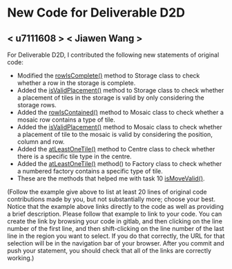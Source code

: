 # New Code for Deliverable D2D

## < u7111608 > < Jiawen Wang >

For Deliverable D2D, I contributed the following new statements of original code:

- Modified the [rowIsComplete()](https://gitlab.cecs.anu.edu.au/u7111608/comp1110-ass2-tue12p/-/blob/master/src/comp1110/ass2/playerState/Storage.java#L112-120) method to Storage class to check whether a row in the storage is complete.
- Added the [isValidPlacement()](https://gitlab.cecs.anu.edu.au/u7111608/comp1110-ass2-tue12p/-/blob/master/src/comp1110/ass2/playerState/Storage.java#L140-156) method to Storage class to check whether a placement of tiles in the storage is valid by only considering the storage rows.
- Added the [rowIsContained()](https://gitlab.cecs.anu.edu.au/u7111608/comp1110-ass2-tue12p/-/blob/master/src/comp1110/ass2/playerState/Mosaic.java#L105-120) method to Mosaic class to check whether a mosaic row contains a type of tile.
- Added the [isValidPlacement()](https://gitlab.cecs.anu.edu.au/u7111608/comp1110-ass2-tue12p/-/blob/master/src/comp1110/ass2/playerState/Mosaic.java#L82-103) method to Mosaic class to check whether a placement of tile to the mosaic is valid by considering the position, column and row.
- Added the [atLeastOneTile()](https://gitlab.cecs.anu.edu.au/u7111608/comp1110-ass2-tue12p/-/blob/master/src/comp1110/ass2/sharedState/Centre.java#L123-133) method to Centre class to check whether there is a specific tile type in the centre.
- Added the [atLeastOneTile()](https://gitlab.cecs.anu.edu.au/u7111608/comp1110-ass2-tue12p/-/blob/master/src/comp1110/ass2/sharedState/Factory.java#L145-157) method() to Factory class to check whether a numbered factory contains a specific type of tile.
- These are the methods that helped me with task 10 [isMoveValid()](https://gitlab.cecs.anu.edu.au/u7111608/comp1110-ass2-tue12p/-/blob/master/src/comp1110/ass2/Azul.java#L323-399).

(Follow the example give above to list at least 20 lines of original code contributions made by you, but not substantially more; choose your best. Notice that the example above links directly to the code as well as providing a brief description.   Please follow that example to link to your code.  You can create the link by browsing your code in gitlab, and then clicking on the line number of the first line, and then shift-clicking on the line number of the last line in the region you want to select.  If you do that correctly, the URL for that selection will be in the navigation bar of your browser.  After you commit and push your statement, you should check that all of the links are correctly working.)
